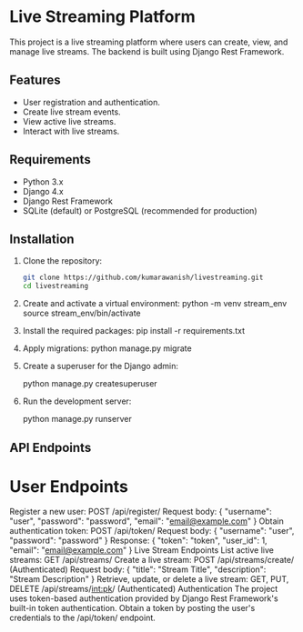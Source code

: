 # Live Streaming Platform

This project is a live streaming platform where users can create, view, and manage live streams. The backend is built using Django Rest Framework.

## Features

- User registration and authentication.
- Create live stream events.
- View active live streams.
- Interact with live streams.

## Requirements

- Python 3.x
- Django 4.x
- Django Rest Framework
- SQLite (default) or PostgreSQL (recommended for production)

## Installation

1. Clone the repository:

   ```bash
   git clone https://github.com/kumarawanish/livestreaming.git
   cd livestreaming

2. Create and activate a virtual environment:
    python -m venv stream_env
    source stream_env/bin/activate

3. Install the required packages:
    pip install -r requirements.txt

4. Apply migrations:
    python manage.py migrate

5. Create a superuser for the Django admin:

    python manage.py createsuperuser

6. Run the development server:
     
    python manage.py runserver

## API Endpoints

# User Endpoints
Register a new user: POST /api/register/
Request body: { "username": "user", "password": "password", "email": "email@example.com" }
Obtain authentication token: POST /api/token/
Request body: { "username": "user", "password": "password" }
Response: { "token": "token", "user_id": 1, "email": "email@example.com" }
Live Stream Endpoints
List active live streams: GET /api/streams/
Create a live stream: POST /api/streams/create/ (Authenticated)
Request body: { "title": "Stream Title", "description": "Stream Description" }
Retrieve, update, or delete a live stream: GET, PUT, DELETE /api/streams/<int:pk>/ (Authenticated)
Authentication
The project uses token-based authentication provided by Django Rest Framework's built-in token authentication. Obtain a token by posting the user's credentials to the /api/token/ endpoint.
